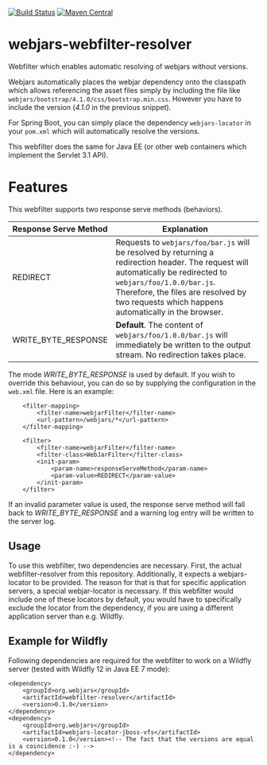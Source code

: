 [![Build Status](https://travis-ci.org/webjars/webfilter-resolver.svg?branch=master)](https://travis-ci.org/webjars/webfilter-resolver)
[![Maven Central](https://maven-badges.herokuapp.com/maven-central/org.webjars/webfilter-resolver/badge.svg)](https://search.maven.org/#artifactdetails%7Corg.webjars%7Cwebfilter-resolver%7C0.1.0%7Cjar)

# webjars-webfilter-resolver
Webfilter which enables automatic resolving of webjars without versions.

Webjars automatically places the webjar dependency onto the classpath which allows referencing the
asset files simply by including the file like `webjars/bootstrap/4.1.0/css/bootstrap.min.css`.
However you have to include the version (_4.1.0_ in the previous snippet).

For Spring Boot, you can simply place the dependency `webjars-locator` in your `pom.xml` which will
automatically resolve the versions.

This webfilter does the same for Java EE (or other web containers which implement the Servlet 3.1 API).

# Features
This webfilter supports two response serve methods (behaviors).

| Response Serve Method | Explanation |
| ---- | ----------- |
| REDIRECT | Requests to `webjars/foo/bar.js` will be resolved by returning a redirection header. The request will automatically be redirected to `webjars/foo/1.0.0/bar.js`. Therefore, the files are resolved by two requests which happens automatically in the browser.|
| WRITE_BYTE_RESPONSE | **Default**. The content of `webjars/foo/1.0.0/bar.js` will immediately be written to the output stream. No redirection takes place.

The mode _WRITE_BYTE_RESPONSE_ is used by default. If you wish to override this behaviour, you can do so by
supplying the configuration in the `web.xml` file. Here is an example:
```
    <filter-mapping>
        <filter-name>webjarFilter</filter-name>
        <url-pattern>/webjars/*</url-pattern>
    </filter-mapping>

    <filter>
        <filter-name>webjarFilter</filter-name>
        <filter-class>WebJarFilter</filter-class>
        <init-param>
            <param-name>responseServeMethod</param-name>
            <param-value>REDIRECT</param-value>
        </init-param>
    </filter>
```
If an invalid parameter value is used, the response serve method will fall back to _WRITE_BYTE_RESPONSE_ and
a warning log entry will be written to the server log.

## Usage
To use this webfilter, two dependencies are necessary. First, the actual webfilter-resolver from this repository.
Additionally, it expects a webjars-locator to be provided.
The reason for that is that for specific application servers, a special webjar-locator is necessary.
If this webfilter would include one of these locators by default, you would have to specifically
exclude the locator from the dependency, if you are using a different application server than e.g. Wildfly.

## Example for Wildfly
Following dependencies are required for the webfilter to work on a Wildfly 
server (tested with Wildfly 12 in Java EE 7 mode):
```
<dependency>
    <groupId>org.webjars</groupId>
    <artifactId>webfilter-resolver</artifactId>
    <version>0.1.0</version>
</dependency>
<dependency>
    <groupId>org.webjars</groupId>
    <artifactId>webjars-locator-jboss-vfs</artifactId>
    <version>0.1.0</version><!-- The fact that the versions are equal is a coincidence :-) -->
</dependency>
```

